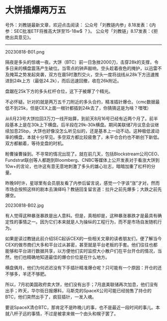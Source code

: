 # 大饼插爆两万五

号外：刘教链最新文章，欢迎点击阅读：
公众号「刘教链内参」8.18发表：《内参：SEC批准ETF将推高大饼至15-18w$ ？》。
公众号「刘教链」8.17发表：《拒绝出具意见》。

* * *

20230818-B01.png

隔夜是多头的惊魂一夜。大饼（BTC）前一日急挫2000刀，击穿28k的支撑，令多日来的横盘震荡产生破位。当零点的钟声敲响，空头趁着夜色的掩护，以迅雷不及掩耳之势发起突袭，双方在晨5时激烈交火，空头一度将战线从28k下方迅速推进到24k上方（最低24.2k），而后迅速回撤，收在26k附近。

盘踞在25k下方的多头杠杆仓位，这下子被爆了个精光。

不必怀疑。针对的就是两万五千刀附近的多头合约，精准插针爆仓。（cmc数据最低不到25k，但是CEX上面一根针都插到24k去了，你猜猜这是为啥？嘿嘿）

从6月23号大饼拉回3万刀一线开始算，到前天8月16号已经有近两个月了。前半段基本上是在30k上下横盘。后半段在29k-30k横盘。期间美联储7月议息会议继续加息25bp，大饼也好像没怎么听见似的，还是基本上一动不动。这种极低波动率的横盘，本就十分罕见。多空双方都比较疲惫了，未平仓合约也不断创下新低。双方都躺着，等待变盘的时机。

盼曹操曹操到。不寻常的情况出现了。就在前几天，包括Blockstream公司CEO、Fundstrat联创等人都跑到Bloomberg、CNBC等媒体上公开发表对于看涨大饼到10w+的言论，也许这有意无意地刺激了多头的雄心壮志，暗暗加重了杠杆的分量。

昨晚9时许，星球里有会员朋友看了内参后留言说，感觉一个字该“涨”才对，然而市场会按照这样的剧本去演绎吗？教链回复留言道：拉升之前先爆多；大跌之前先爆空。

20230818-B02.jpg

有人觉得这种暴涨暴跌是出人意料。但是，真相却是，这种暴涨暴跌才是最具有确定性的事情之一。因为它们本来就是人为操纵的工程行为，而不是市场自发随机行为。

如果是读过教链此前介绍SEC起诉CEX的一些相关文章的读者朋友们，便了解当今CEX的做市商们大多和平台过从甚密，甚至就是平台老板的手套。他们往往也都能够和平台进行数据共享，以方便他们实时监控大小散户们在平台开仓的情况，当然，他们也精确地知道最佳的爆仓价位是在什么地方。

横盘俩月，他们为何迟迟没有下手插针精准爆仓呢？只可能有一个原因：开仓的还不够多，羊还不够肥。

所以，7月初美国政府卖大饼，他们没有出手；7月底美联储再次加息，他们没有出手；昨天，华尔街日报爆料，马斯克的SpaceX公司可能已经抛售了持仓的BTC，他们突然出手了，疯狂插针，一发入魂。

要说SpaceX清仓BTC，那肯定不是昨晚儿的事，也不是最近一段时间的事儿。本就八杆子远的事情，不过是被拿来做一个由头和幌子罢了。


